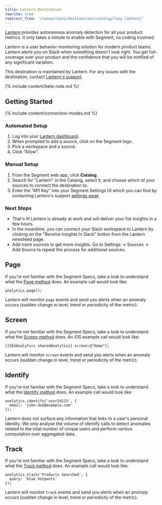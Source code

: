 ```yaml
---
title: Lantern Destination
rewrite: true
redirect_from: '/connections/destinations/catalog/lazy-lantern/'
---
```

[Lantern](https://lantern.so/?utm_source=segmentio&utm_medium=docs&utm_campaign=partners) provides autonomous anomaly detection for all your product metrics. It only takes a minute to enable with Segment, no coding involved.

Lantern is a user behavior monitoring solution for modern product teams. Lantern alerts you on Slack when something doesn't look right. You get full-coverage over your product and the confidence that you will be notified of any significant variation.

This destination is maintained by Lantern. For any issues with the destination, contact [Lantern's support](mailto:support@lantern.so).

{% include content/beta-note.md %}

## Getting Started

{% include content/connection-modes.md %}

### Automated Setup
1. Log into your [Lantern dashboard](https://app.lantern.so).
2. When prompted to add a source, click on the Segment logo.
3. Pick a workspace and a source.
4. Click "Allow".

### Manual Setup

1. From the Segment web app, click **Catalog**.
2. Search for "Lantern" in the Catalog, select it, and choose which of your sources to connect the destination to.
3. Enter the "API Key" into your Segment Settings UI which you can find by contacting Lantern's support [settings page](https://app.lantern.so).

### Next Steps
 - That's it! Lantern is already at work and will deliver your fist insights in a few hours.
 - In the meantime, you can connect your Slack workspace to Lantern by clicking on the "Receive Insights In Slack" button from the Lantern newsfeed page.
 - Add more sources to get more insights. Go to Settings -> Sources -> Add Source to repeat the process for additional sources.


## Page

If you're not familiar with the Segment Specs, take a look to understand what the [Page method](https://segment.com/docs/connections/spec/page/) does. An example call would look like:

```
analytics.page();
```

Lantern will monitor `page` events and send you alerts when an anomaly occurs (sudden change in level, trend or periodicity of the metric).


## Screen

If you're not familiar with the Segment Specs, take a look to understand what the [Screen method](https://segment.com/docs/connections/spec/screen/) does. An iOS example call would look like:

```
[[SEGAnalytics sharedAnalytics] screen:@"Home"];
```

Lantern will monitor `screen` events and send you alerts when an anomaly occurs (sudden change in level, trend or periodicity of the metric).


## Identify

If you're not familiar with the Segment Specs, take a look to understand what the [Identify method](https://segment.com/docs/connections/spec/identify/) does. An example call would look like:

```
analytics.identify('userId123', {
  email: 'john.doe@example.com'
});
```

Lantern does not surface any information that links to a user's personal identity. We only analyse the volume of identify calls to detect anomalies related to the total number of unique users and perform various computation over aggregated data. 


## Track

If you're not familiar with the Segment Specs, take a look to understand what the [Track method](https://segment.com/docs/connections/spec/track/) does. An example call would look like:

```
analytics.track('Products Searched', {
  query: 'blue hotpants'
});
```

Lantern will monitor `track` events and send you alerts when an anomaly occurs (sudden change in level, trend or periodicity of the metric).
